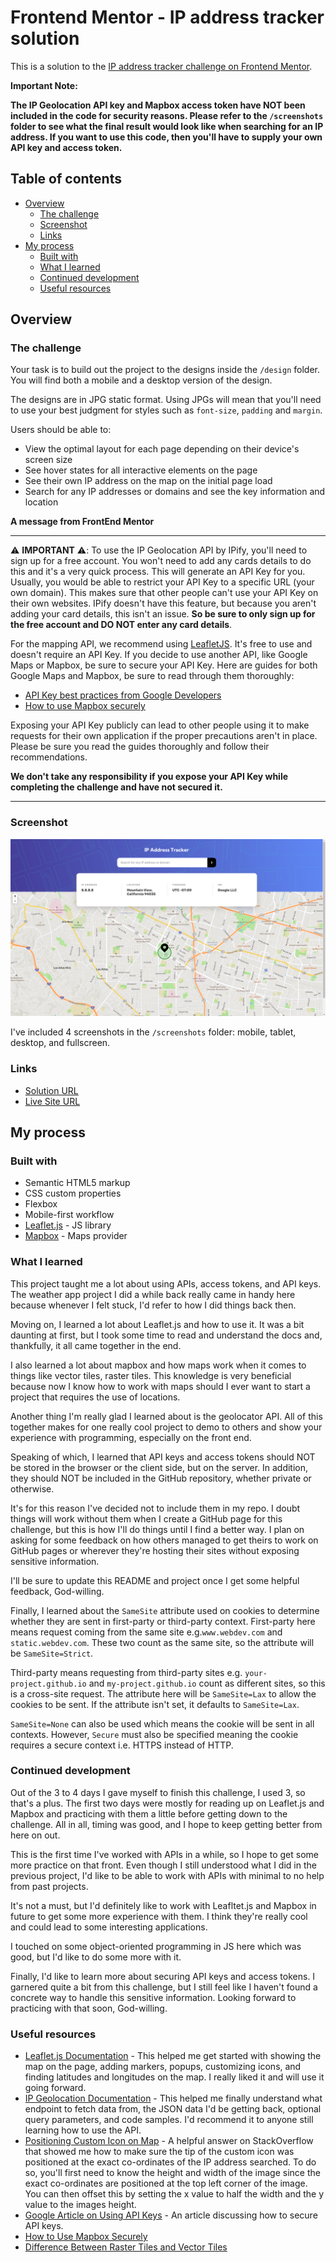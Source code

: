 # Frontend Mentor - IP address tracker solution

This is a solution to the [IP address tracker challenge on Frontend Mentor](https://www.frontendmentor.io/challenges/ip-address-tracker-I8-0yYAH0). 

**Important Note:** 

**The IP Geolocation API key and Mapbox access token have NOT been included in the code for security reasons. Please refer to the `/screenshots` folder to see what the final result would look like when searching for an IP address. If you want to use this code, then you'll have to supply your own API key and access token.**

## Table of contents

- [Overview](#overview)
  - [The challenge](#the-challenge)
  - [Screenshot](#screenshot)
  - [Links](#links)
- [My process](#my-process)
  - [Built with](#built-with)
  - [What I learned](#what-i-learned)
  - [Continued development](#continued-development)
  - [Useful resources](#useful-resources)

## Overview

### The challenge

Your task is to build out the project to the designs inside the `/design` folder. You will find both a mobile and a desktop version of the design. 

The designs are in JPG static format. Using JPGs will mean that you'll need to use your best judgment for styles such as `font-size`, `padding` and `margin`. 

Users should be able to:

- View the optimal layout for each page depending on their device's screen size
- See hover states for all interactive elements on the page
- See their own IP address on the map on the initial page load
- Search for any IP addresses or domains and see the key information and location

**A message from FrontEnd Mentor**

---

⚠️ **IMPORTANT** ⚠️: To use the IP Geolocation API by IPify, you'll need to sign up for a free account. You won't need to add any cards details to do this and it's a very quick process. This will generate an API Key for you. Usually, you would be able to restrict your API Key to a specific URL (your own domain). This makes sure that other people can't use your API Key on their own websites. IPify doesn't have this feature, but because you aren't adding your card details, this isn't an issue. **So be sure to only sign up for the free account and DO NOT enter any card details**.

For the mapping API, we recommend using [LeafletJS](https://leafletjs.com/). It's free to use and doesn't require an API Key. If you decide to use another API, like Google Maps or Mapbox, be sure to secure your API Key. Here are guides for both Google Maps and Mapbox, be sure to read through them thoroughly:

- [API Key best practices from Google Developers](https://developers.google.com/maps/api-key-best-practices)
- [How to use Mapbox securely](https://docs.mapbox.com/help/troubleshooting/how-to-use-mapbox-securely/)

Exposing your API Key publicly can lead to other people using it to make requests for their own application if the proper precautions aren't in place. Please be sure you read the guides thoroughly and follow their recommendations.

**We don't take any responsibility if you expose your API Key while completing the challenge and have not secured it.**

---

### Screenshot

![](./screenshots/ip-address-tracker-fullscreen.png)

I've included 4 screenshots in the `/screenshots` folder: mobile, tablet, desktop, and fullscreen.

### Links

- [Solution URL](https://www.frontendmentor.io/solutions/mobilefirst-solution-using-leafletjs-mapbox-and-flexbox-pFkGe9i5J)
- [Live Site URL](https://victor-nyagudi.github.io/ip-address-tracker/)

## My process

### Built with

- Semantic HTML5 markup
- CSS custom properties
- Flexbox
- Mobile-first workflow
- [Leaflet.js](https://leafletjs.com/) - JS library
- [Mapbox](https://www.mapbox.com/) - Maps provider

### What I learned

This project taught me a lot about using APIs, access tokens, and API keys. The weather app project I did a while back really came in handy
here because whenever I felt stuck, I'd refer to how I did things back then. 

Moving on, I learned a lot about Leaflet.js and how to use it. It was a bit daunting at first, but I took some time to read and understand 
the docs and, thankfully, it all came together in the end.

I also learned a lot about mapbox and how maps work when it comes to things like vector tiles, raster tiles. This knowledge is very beneficial
because now I know how to work with maps should I ever want to start a project that requires the use of locations. 

Another thing I'm really glad I learned about is the geolocator API. All of this together makes for one really cool project to demo to others
and show your experience with programming, especially on the front end. 


Speaking of which, I learned that API keys and access tokens should NOT be stored in the browser or the client side, but on the server. In addition, they should NOT be included in the GitHub repository, whether private or otherwise. 

It's for this reason I've decided not to include them in my repo. I doubt things will work without them when I create a GitHub page for 
this challenge, but this is how I'll do things until I find a better way. I plan on asking for some feedback on how others managed to get 
theirs to work on GitHub pages or wherever they're hosting their sites without exposing sensitive information.

I'll be sure to update this README and project once I get some helpful feedback, God-willing. 

Finally, I learned about the `SameSite` attribute used on cookies to determine whether they are sent in first-party or third-party
context. First-party here means request coming from the same site e.g.`www.webdev.com` and `static.webdev.com`. These two count as the same site,
so the attribute will be `SameSite=Strict`.

Third-party means requesting from third-party sites e.g. `your-project.github.io` and `my-project.github.io` count as different sites, so this
is a cross-site request. The attribute here will be `SameSite=Lax` to allow the cookies to be sent. If the attribute isn't set, it defaults to `SameSite=Lax`.

`SameSite=None` can also be used which means the cookie will be sent in all contexts. However, `Secure` must also be specified meaning 
the cookie requires a secure context i.e. HTTPS instead of HTTP.

### Continued development

Out of the 3 to 4 days I gave myself to finish this challenge, I used 3, so that's a plus. The first two days were mostly for reading up on 
Leaflet.js and Mapbox and practicing with them a little before getting down to the challenge. All in all, timing was good, and I hope to keep
getting better from here on out.

This is the first time I've worked with APIs in a while, so I hope to get some more practice on that front. Even though I still understood
what I did in the previous project, I'd like to be able to work with APIs with minimal to no help from past projects.

It's not a must, but I'd definitely like to work with Leafltet.js and Mapbox in future to get some more experience with them. I think they're 
really cool and could lead to some interesting applications. 

I touched on some object-oriented programming in JS here which was good, but I'd like to do some more with it. 

Finally, I'd like to learn more about securing API keys and access tokens. I garnered quite a bit from this challenge, but I still feel like
I haven't found a concrete way to handle this sensitive information. Looking forward to practicing with that soon, God-willing.

### Useful resources

- [Leaflet.js Documentation](https://leafletjs.com/reference-1.7.1.html#icon) - This helped me get started with showing the map on the page, adding markers, popups, customizing icons, and finding latitudes and longitudes on the map. I really liked it and will use it going forward.
- [IP Geolocation Documentation](https://geo.ipify.org/docs) - This helped me finally understand what endpoint to fetch data from, the JSON
data I'd be getting back, optional query parameters, and code samples. I'd recommend it to anyone still learning how to use the API.
- [Positioning Custom Icon on Map](https://stackoverflow.com/questions/21341274/leaflet-js-api-icons-why-do-iconanchor-and-popupanchor-have-different-coordinat) - A helpful answer on StackOverflow that showed me how to make sure the tip of the custom icon was positioned at the exact co-ordinates of the IP address searched. To do so, you'll first need to know the height and width of the image since the exact co-ordinates are positioned at the top left corner of the image. You can then offset this by setting the x value to half the width and the y value to the images height. 
- [Google Article on Using API Keys](https://cloud.google.com/docs/authentication/api-keys) - An article discussing how to secure API keys.
- [How to Use Mapbox Securely](https://docs.mapbox.com/help/troubleshooting/how-to-use-mapbox-securely/#access-tokens)
- [Difference Between Raster Tiles and Vector Tiles](https://bachasoftware.com/what-is-tile-and-differentiate-between-raster-tile-and-vector-tile/)
